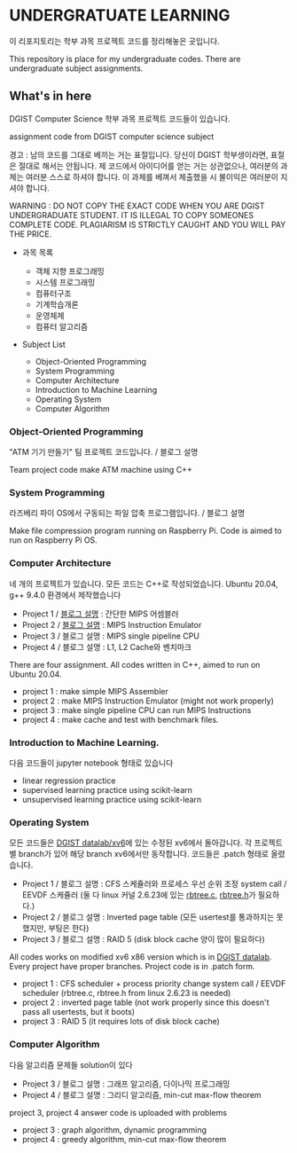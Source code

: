 # UNDERGRATUATE LEARNING

이 리포지토리는 학부 과목 프로젝트 코드를 정리해놓은 곳입니다. 

This repository is place for my undergraduate codes. There are undergraduate subject assignments.

## What's in here

DGIST Computer Science 학부 과목 프로젝트 코드들이 있습니다.

assignment code from DGIST computer science subject

경고 : 남의 코드를 그대로 베끼는 거는 표절입니다. 당신이 DGIST 학부생이라면, 표절은 절대로 해서는 안됩니다. 제 코드에서 아이디어를 얻는 거는 상관없으나, 여러분의 과제는 여러분 스스로 하셔야 합니다. 이 과제를 베껴서 제출했을 시 불이익은 여러분이 지셔야 합니다. 

WARNING : DO NOT COPY THE EXACT CODE WHEN YOU ARE DGIST UNDERGRADUATE STUDENT. IT IS ILLEGAL TO COPY SOMEONES COMPLETE CODE. PLAGIARISM IS STRICTLY CAUGHT AND YOU WILL PAY THE PRICE.

- 과목 목록
  - 객체 지향 프로그래밍
  - 시스템 프로그래밍
  - 컴퓨터구조
  - 기계학습개론
  - 운영체제
  - 컴퓨터 알고리즘

- Subject List
  - Object-Oriented Programming
  - System Programming
  - Computer Architecture
  - Introduction to Machine Learning
  - Operating System
  - Computer Algorithm


### Object-Oriented Programming

"ATM 기기 만들기" 팀 프로젝트 코드입니다. / 블로그 설명

Team project code make ATM machine using C++

### System Programming

라즈베리 파이 OS에서 구동되는 파일 압축 프로그램입니다. / 블로그 설명

Make file compression program running on Raspberry Pi. Code is aimed to run on Raspberry Pi OS.

### Computer Architecture

네 개의 프로젝트가 있습니다. 모든 코드는 C++로 작성되었습니다. Ubuntu 20.04, g++ 9.4.0 환경에서 제작했습니다

- Project 1 / [블로그 설명](https://velog.io/@saychuwho/Project-1-%EA%B0%84%EB%8B%A8%ED%95%9C-MIPS-Assembler) : 간단한 MIPS 어셈블러
- Project 2 / [블로그 설명](https://velog.io/@saychuwho/Project-1-%EA%B0%84%EB%8B%A8%ED%95%9C-MIPS-Assembler) : MIPS Instruction Emulator
- Project 3 / 블로그 설명 : MIPS single pipeline CPU
- Project 4 / 블로그 설명 : L1, L2 Cache와 벤치마크

There are four assignment. All codes written in C++, aimed to run on Ubuntu 20.04.

- project 1 : make simple MIPS Assembler
- project 2 : make MIPS Instruction Emulator (might not work properly)
- project 3 : make single pipeline CPU can run MIPS Instructions
- project 4 : make cache and test with benchmark files. 

### Introduction to Machine Learning.

다음 코드들이 jupyter notebook 형태로 있습니다

- linear regression practice
- supervised learning practice using scikit-learn
- unsupervised learning practice using scikit-learn

### Operating System

모든 코드들은 [DGIST datalab/xv6](https://github.com/dgist-datalab/xv6)에 있는 수정된 xv6에서 돌아갑니다. 각 프로젝트 별 branch가 있어 해당 branch xv6에서만 동작합니다. 코드들은 .patch 형태로 올렸습니다.

- Project 1 / 블로그 설명 : CFS 스케쥴러와 프로세스 우선 순위 조정 system call / EEVDF 스케쥴러 (둘 다 linux 커널 2.6.23에 있는 [rbtree.c](https://github.com/torvalds/linux/blob/v2.6.23/lib/rbtree.c), [rbtree.h](https://github.com/torvalds/linux/blob/v2.6.23/include/linux/rbtree.h)가 필요하다.)
- Project 2 / 블로그 설명 : Inverted page table (모든 usertest를 통과하지는 못했지만, 부팅은 한다)
- Project 3 / 블로그 설명 : RAID 5 (disk block cache 양이 많이 필요하다)

All codes works on modified xv6 x86 version which is in [DGIST datalab](https://github.com/dgist-datalab/xv6). Every project have proper branches. Project code is in .patch form.

- project 1 : CFS scheduler + process priority change system call / EEVDF scheduler (rbtree.c, rbtree.h from linux 2.6.23 is needed)
- project 2 : inverted page table (not work properly since this doesn't pass all usertests, but it boots)
- project 3 : RAID 5 (it requires lots of disk block cache)

### Computer Algorithm

다음 알고리즘 문제들 solution이 있다

- Project 3 / 블로그 설명 : 그래프 알고리즘, 다이나믹 프로그래밍
- Project 4 / 블로그 설명 : 그리디 알고리즘, min-cut max-flow theorem

project 3, project 4 answer code is uploaded with problems

- project 3 : graph algorithm, dynamic programming
- project 4 : greedy algorithm, min-cut max-flow theorem